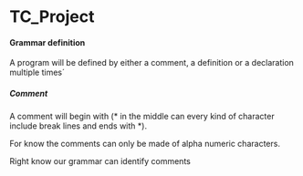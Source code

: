 # TC_Project

#### Grammar definition
A program will be defined by either a comment, a definition or a declaration multiple times´

##### Comment
A comment will begin with (* in the middle can every kind of character include break lines and ends with *). 

For know the comments can only be made of alpha numeric characters. 

Right know our grammar can identify comments